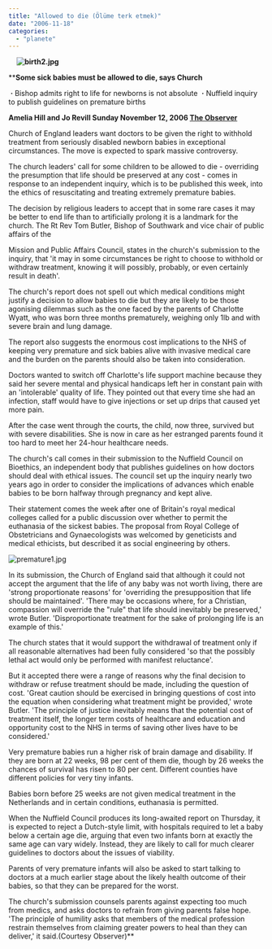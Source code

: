 ```yaml
---
title: "Allowed to die (Ölüme terk etmek)"
date: "2006-11-18"
categories: 
  - "planete"
---
```


    **![birth2.jpg](/uploads/2006/11/birth2.kucukresim.jpg)**

****Some sick babies must be allowed to die, says Church**

 **·** Bishop admits right to life for newborns is not absolute  **·** Nuffield inquiry to publish guidelines on premature births

**Amelia Hill and Jo Revill Sunday November 12, 2006 [The Observer](http://www.observer.co.uk/)**

Church of England leaders want doctors to be given the right to withhold treatment from seriously disabled newborn babies in exceptional circumstances. The move is expected to spark massive controversy.

The church leaders' call for some children to be allowed to die - overriding the presumption that life should be preserved at any cost - comes in response to an independent inquiry, which is to be published this week, into the ethics of resuscitating and treating extremely premature babies.

The decision by religious leaders to accept that in some rare cases it may be better to end life than to artificially prolong it is a landmark for the church. The Rt Rev Tom Butler, Bishop of Southwark and vice chair of public affairs of the

Mission and Public Affairs Council, states in the church's submission to the inquiry, that 'it may in some circumstances be right to choose to withhold or withdraw treatment, knowing it will possibly, probably, or even certainly result in death'.

The church's report does not spell out which medical conditions might justify a decision to allow babies to die but they are likely to be those agonising dilemmas such as the one faced by the parents of Charlotte Wyatt, who was born three months prematurely, weighing only 1lb and with severe brain and lung damage.

The report also suggests the enormous cost implications to the NHS of keeping very premature and sick babies alive with invasive medical care and the burden on the parents should also be taken into consideration.

Doctors wanted to switch off Charlotte's life support machine because they said her severe mental and physical handicaps left her in constant pain with an 'intolerable' quality of life. They pointed out that every time she had an infection, staff would have to give injections or set up drips that caused yet more pain.

After the case went through the courts, the child, now three, survived but with severe disabilities. She is now in care as her estranged parents found it too hard to meet her 24-hour healthcare needs.

The church's call comes in their submission to the Nuffield Council on Bioethics, an independent body that publishes guidelines on how doctors should deal with ethical issues. The council set up the inquiry nearly two years ago in order to consider the implications of advances which enable babies to be born halfway through pregnancy and kept alive.

Their statement comes the week after one of Britain's royal medical colleges called for a public discussion over whether to permit the euthanasia of the sickest babies. The proposal from Royal College of Obstetricians and Gynaecologists was welcomed by geneticists and medical ethicists, but described it as social engineering by others.

![premature1.jpg](/uploads/2006/11/premature1.kucukresim.jpg)  

In its submission, the Church of England said that although it could not accept the argument that the life of any baby was not worth living, there are 'strong proportionate reasons' for 'overriding the presupposition that life should be maintained'. 'There may be occasions where, for a Christian, compassion will override the "rule" that life should inevitably be preserved,' wrote Butler. 'Disproportionate treatment for the sake of prolonging life is an example of this.'

The church states that it would support the withdrawal of treatment only if all reasonable alternatives had been fully considered 'so that the possibly lethal act would only be performed with manifest reluctance'.

But it accepted there were a range of reasons why the final decision to withdraw or refuse treatment should be made, including the question of cost. 'Great caution should be exercised in bringing questions of cost into the equation when considering what treatment might be provided,' wrote Butler. 'The principle of justice inevitably means that the potential cost of treatment itself, the longer term costs of healthcare and education and opportunity cost to the NHS in terms of saving other lives have to be considered.'

Very premature babies run a higher risk of brain damage and disability. If they are born at 22 weeks, 98 per cent of them die, though by 26 weeks the chances of survival has risen to 80 per cent. Different counties have different policies for very tiny infants.

Babies born before 25 weeks are not given medical treatment in the Netherlands and in certain conditions, euthanasia is permitted.

When the Nuffield Council produces its long-awaited report on Thursday, it is expected to reject a Dutch-style limit, with hospitals required to let a baby below a certain age die, arguing that even two infants born at exactly the same age can vary widely. Instead, they are likely to call for much clearer guidelines to doctors about the issues of viability.

Parents of very premature infants will also be asked to start talking to doctors at a much earlier stage about the likely health outcome of their babies, so that they can be prepared for the worst.

The church's submission counsels parents against expecting too much from medics, and asks doctors to refrain from giving parents false hope. 'The principle of humility asks that members of the medical profession restrain themselves from claiming greater powers to heal than they can deliver,' it said.(Courtesy Observer)**
